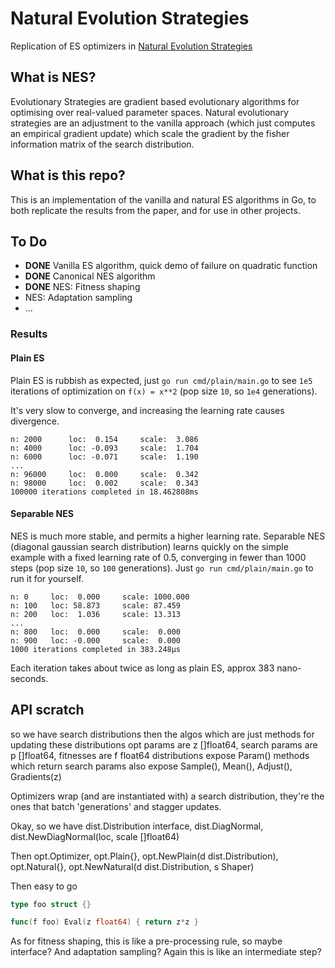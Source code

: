 # Natural Evolution Strategies
Replication of ES optimizers in [Natural Evolution Strategies](http://www.jmlr.org/papers/volume15/wierstra14a/wierstra14a.pdf)


## What is NES?

Evolutionary Strategies are gradient based evolutionary algorithms for optimising
over real-valued parameter spaces. Natural evolutionary strategies are an
adjustment to the vanilla approach (which just computes an empirical gradient
update) which scale the gradient by the fisher information matrix of the search
distribution.


## What is this repo?

This is an implementation of the vanilla and natural ES algorithms in Go, to both
replicate the results from the paper, and for use in other projects.


## To Do

- **DONE** Vanilla ES algorithm, quick demo of failure on quadratic function
- **DONE** Canonical NES algorithm
- **DONE** NES: Fitness shaping
- NES: Adaptation sampling
- ...


### Results

#### Plain ES

Plain ES is rubbish as expected, just `go run cmd/plain/main.go` to see `1e5` iterations
of optimization on `f(x) = x**2` (pop size `10`, so `1e4` generations).

It's very slow to converge, and increasing the learning rate causes divergence.

```
n: 2000 	 loc:  0.154 	 scale:  3.086
n: 4000 	 loc: -0.093 	 scale:  1.704
n: 6000 	 loc: -0.071 	 scale:  1.190
...
n: 96000 	 loc:  0.000 	 scale:  0.342
n: 98000 	 loc:  0.002 	 scale:  0.343
100000 iterations completed in 18.462808ms
```

#### Separable NES

NES is much more stable, and permits a higher learning rate. Separable NES (diagonal
gaussian search distribution) learns quickly on the simple example with a fixed
learning rate of 0.5, converging in fewer than 1000 steps (pop size `10`, so `100` generations).
Just `go run cmd/plain/main.go` to run it for yourself.

```
n: 0 	 loc:  0.000 	 scale: 1000.000
n: 100 	 loc: 58.873 	 scale: 87.459
n: 200 	 loc:  1.036 	 scale: 13.313
...
n: 800 	 loc:  0.000 	 scale:  0.000
n: 900 	 loc: -0.000 	 scale:  0.000
1000 iterations completed in 383.248µs
```
Each iteration takes about twice as long as plain ES, approx 383 nano-seconds.




## API scratch

so we have search distributions
then the algos which are just methods for updating these distributions
opt params are z []float64, search params are p []float64, fitnesses are f float64
distributions expose Param() methods which return search params
also expose Sample(), Mean(), Adjust(), Gradients(z)

Optimizers wrap (and are instantiated with) a search distribution, they're the
ones that batch 'generations' and stagger updates.

Okay, so we have dist.Distribution interface, dist.DiagNormal, dist.NewDiagNormal(loc, scale []float64)

Then opt.Optimizer, opt.Plain{}, opt.NewPlain(d dist.Distribution), opt.Natural{},
opt.NewNatural(d dist.Distribution, s Shaper)

Then easy to go

```go
type foo struct {}

func(f foo) Eval(z float64) { return z*z }
```

As for fitness shaping, this is like a pre-processing rule, so maybe interface?
And adaptation sampling? Again this is like an intermediate step?